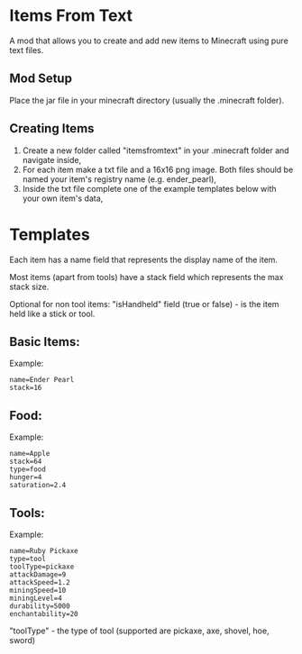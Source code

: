 # Items From Text

A mod that allows you to create and add new items to Minecraft using pure text files.

## Mod Setup

Place the jar file in your minecraft directory (usually the .minecraft folder).

## Creating Items

1. Create a new folder called "itemsfromtext" in your .minecraft folder and navigate inside,
2. For each item make a txt file and a 16x16 png image. Both files should be named your item's registry name (e.g. ender_pearl),
3. Inside the txt file complete one of the example templates below with your own item's data,

# Templates

Each item has a name field that represents the display name of the item.

Most items (apart from tools) have a stack field which represents the max stack size.

Optional for non tool items: "isHandheld" field (true or false) - is the item held like a stick or tool.

## Basic Items:

Example:

```
name=Ender Pearl
stack=16
```

## Food:

Example:

```
name=Apple
stack=64
type=food
hunger=4
saturation=2.4
```

## Tools:

Example:

```
name=Ruby Pickaxe
type=tool
toolType=pickaxe
attackDamage=9
attackSpeed=1.2
miningSpeed=10
miningLevel=4
durability=5000
enchantability=20
```

"toolType" - the type of tool (supported are pickaxe, axe, shovel, hoe, sword)

